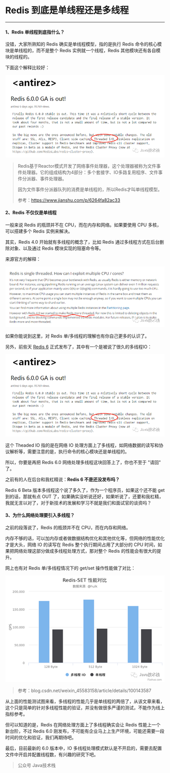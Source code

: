 # Redis 到底是单线程还是多线程

---

#### 1、Redis 单线程到底指什么？

没错，大家所熟知的 Redis 确实是单线程模型，指的是执行 Redis 命令的核心模块是单线程的，而不是整个 Redis 实例就一个线程，Redis 其他模块还有各自模块的线程的。

下面这个解释比较好：

![img](https://raw.githubusercontent.com/1471246901/myblog/master/img/640-1589686661445.png)

>   Redis基于Reactor模式开发了网络事件处理器，这个处理器被称为文件事件处理器。它的组成结构为4部分：多个套接字、IO多路复用程序、文件事件分派器、事件处理器。
>
>   因为文件事件分派器队列的消费是单线程的，所以Redis才叫单线程模型。
>
>   参考：https://www.jianshu.com/p/6264fa82ac33

#### 2、Redis 不仅仅是单线程

一般来说 Redis 的瓶颈并不在 CPU，而在内存和网络。如果要使用 CPU 多核，可以搭建多个 Redis 实例来解决。

其实，Redis 4.0 开始就有多线程的概念了，比如 Redis 通过多线程方式在后台删除对象、以及通过 Redis 模块实现的阻塞命令等。

来源官方的解释：

![img](https://raw.githubusercontent.com/1471246901/myblog/master/img/640-1589686661444.png)

如果你能说到这里，对 Redis 单/多线程的理解也有你自己更多的认识了。

另外，前些天 [Redis 6](https://mp.weixin.qq.com/s?__biz=MzI3ODcxMzQzMw==&mid=2247493693&idx=2&sn=72cad8c4e5b996903a4d131662ff9dc9&scene=21#wechat_redirect) 正式发布了，其中有一个是被说了很久的多线程IO：

![img](https://raw.githubusercontent.com/1471246901/myblog/master/img/640-15896866614451.png)

这个 Theaded IO 指的是在网络 IO 处理方面上了多线程，如网络数据的读写和协议解析等，需要注意的是，执行命令的核心模块还是单线程的。

所以，你要是再把 Redis 6.0 网络处理多线程这块回答上了，你也不至于 "请回" 了。

之前有的人在后台和我杠精说：**Redis 6 不是还没发布吗？**

Redis 6 Beta 版本多线程这个说了多久了，作为一个程序员，如果这个还不能 get 到的话，那就有点 OUT 了，如果确实没听说还好，如果听说了，还要和我杠精，我就无言以对了，对于新技术的发展和学习不就是我们和面试官的谈资吗？

#### 3、为什么网络处理要引入多线程？

之前的段落说了，Redis 的瓶颈并不在 CPU，而在内存和网络。

内存不够的话，可以加内存或者做数据结构优化和其他优化等，但网络的性能优化才是大头，网络 IO 的读写在 Redis 整个执行期间占用了大部分的 CPU 时间，如果把网络处理这部分做成多线程处理方式，那对整个 Redis 的性能会有很大的提升。

网上也有对 Redis 单/多线程情况下的 get/set 操作性能做了对比：



![img](https://raw.githubusercontent.com/1471246901/myblog/master/img/640-1589686661446.png)

>   参考：blog.csdn.net/weixin_45583158/article/details/100143587

从上面的性能测试图来看，多线程的性能几乎是单线程的两倍了，从该文章来看，这个只是简单的针对多线程性能的验证，并没有做很多严谨的测试，不能作为线上指标参考。

但可以知道的是，Redis 在网络处理方面上了多线程确实会让 Redis 性能上一个新台阶，不过 Redis 6.0 刚发布，不可能有企业马上上生产环境，可能还需要一段时间的优化和验证，我们再期待吧。

最后，目前最新的 6.0 版本中，IO 多线程处理模式默认是不开启的，需要去配置文件中开启并配置线程数，有兴趣的研究下吧。

>   公众号 Java技术栈